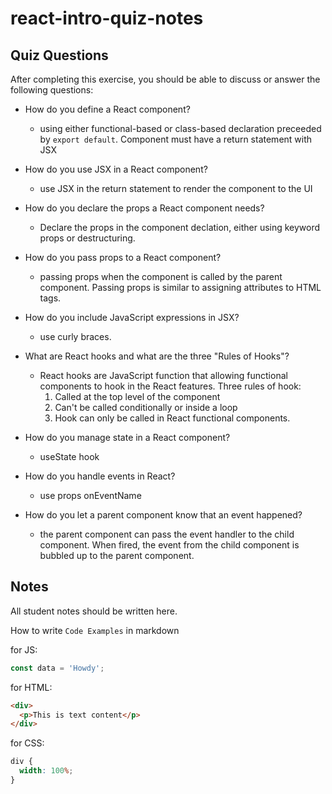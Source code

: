 # react-intro-quiz-notes

## Quiz Questions

After completing this exercise, you should be able to discuss or answer the following questions:

- How do you define a React component?

  - using either functional-based or class-based declaration preceeded by `export default`. Component must have a return statement with JSX

- How do you use JSX in a React component?

  - use JSX in the return statement to render the component to the UI

- How do you declare the props a React component needs?

  - Declare the props in the component declation, either using keyword props or destructuring.

- How do you pass props to a React component?

  - passing props when the component is called by the parent component. Passing props is similar to assigning attributes to HTML tags.

- How do you include JavaScript expressions in JSX?

  - use curly braces.

- What are React hooks and what are the three "Rules of Hooks"?

  - React hooks are JavaScript function that allowing functional components to hook in the React features. Three rules of hook:
    1. Called at the top level of the component
    2. Can't be called conditionally or inside a loop
    3. Hook can only be called in React functional components.

- How do you manage state in a React component?

  - useState hook

- How do you handle events in React?

  - use props onEventName

- How do you let a parent component know that an event happened?

  - the parent component can pass the event handler to the child component. When fired, the event from the child component is bubbled up to the parent component.

## Notes

All student notes should be written here.

How to write `Code Examples` in markdown

for JS:

```javascript
const data = 'Howdy';
```

for HTML:

```html
<div>
  <p>This is text content</p>
</div>
```

for CSS:

```css
div {
  width: 100%;
}
```
